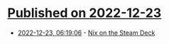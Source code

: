 # [Published on 2022-12-23](index.md)

* [2022-12-23, 06:19:06](https://news.ycombinator.com/item?id=34102816) - [Nix on the Steam Deck](https://determinate.systems/posts/nix-on-the-steam-deck)
